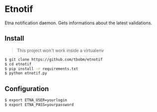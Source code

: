 # Etnotif

Etna notification daemon.
Gets informations about the latest validations.


## Install

> This project won't work inside a virtualenv

```bash
$ git clone https://github.com/tbobm/etnotif
$ cd etnotif
$ pip install -r requirements.txt
$ python etnotif.py
```

## Configuration

```bash
$ export ETNA_USER=yourlogin
$ export ETNA_PASS=yourpassword
```
